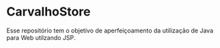 # CarvalhoStore

Esse repositório tem o objetivo de aperfeiçoamento da utilização de Java para Web utilzando JSP.
